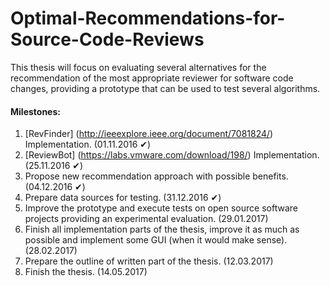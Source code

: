# Optimal-Recommendations-for-Source-Code-Reviews
This thesis will focus on evaluating several alternatives for the recommendation of the most appropriate reviewer for software code changes, providing a prototype that can be used to test several algorithms.

#### Milestones:
1. [RevFinder] (http://ieeexplore.ieee.org/document/7081824/) Implementation. (01.11.2016 ✔)
2. [ReviewBot] (https://labs.vmware.com/download/198/) Implementation. (25.11.2016 ✔)
3. Propose new recommendation approach with possible benefits. (04.12.2016 ✔)
4. Prepare data sources for testing. (31.12.2016 ✔)
5. Improve the prototype and execute tests on open source software projects providing an experimental evaluation. (29.01.2017)
6. Finish all implementation parts of the thesis, improve it as much as possible and implement some GUI (when it would make sense). (28.02.2017) 
7. Prepare the outline of written part of the thesis. (12.03.2017)
8. Finish the thesis. (14.05.2017)
